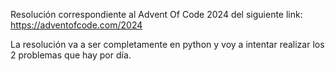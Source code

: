 Resolución correspondiente al Advent Of Code 2024 del siguiente link: https://adventofcode.com/2024

La resolución va a ser completamente en python y voy a intentar realizar los 2 problemas que hay por día.
